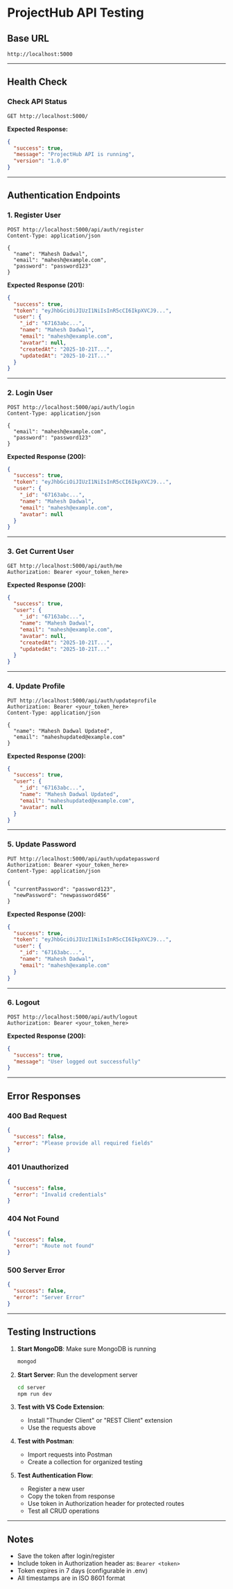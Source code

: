 # ProjectHub API Testing

## Base URL

```
http://localhost:5000
```

---

## Health Check

### Check API Status

```http
GET http://localhost:5000/
```

**Expected Response:**

```json
{
  "success": true,
  "message": "ProjectHub API is running",
  "version": "1.0.0"
}
```

---

## Authentication Endpoints

### 1. Register User

```http
POST http://localhost:5000/api/auth/register
Content-Type: application/json

{
  "name": "Mahesh Dadwal",
  "email": "mahesh@example.com",
  "password": "password123"
}
```

**Expected Response (201):**

```json
{
  "success": true,
  "token": "eyJhbGciOiJIUzI1NiIsInR5cCI6IkpXVCJ9...",
  "user": {
    "_id": "67163abc...",
    "name": "Mahesh Dadwal",
    "email": "mahesh@example.com",
    "avatar": null,
    "createdAt": "2025-10-21T...",
    "updatedAt": "2025-10-21T..."
  }
}
```

---

### 2. Login User

```http
POST http://localhost:5000/api/auth/login
Content-Type: application/json

{
  "email": "mahesh@example.com",
  "password": "password123"
}
```

**Expected Response (200):**

```json
{
  "success": true,
  "token": "eyJhbGciOiJIUzI1NiIsInR5cCI6IkpXVCJ9...",
  "user": {
    "_id": "67163abc...",
    "name": "Mahesh Dadwal",
    "email": "mahesh@example.com",
    "avatar": null
  }
}
```

---

### 3. Get Current User

```http
GET http://localhost:5000/api/auth/me
Authorization: Bearer <your_token_here>
```

**Expected Response (200):**

```json
{
  "success": true,
  "user": {
    "_id": "67163abc...",
    "name": "Mahesh Dadwal",
    "email": "mahesh@example.com",
    "avatar": null,
    "createdAt": "2025-10-21T...",
    "updatedAt": "2025-10-21T..."
  }
}
```

---

### 4. Update Profile

```http
PUT http://localhost:5000/api/auth/updateprofile
Authorization: Bearer <your_token_here>
Content-Type: application/json

{
  "name": "Mahesh Dadwal Updated",
  "email": "maheshupdated@example.com"
}
```

**Expected Response (200):**

```json
{
  "success": true,
  "user": {
    "_id": "67163abc...",
    "name": "Mahesh Dadwal Updated",
    "email": "maheshupdated@example.com",
    "avatar": null
  }
}
```

---

### 5. Update Password

```http
PUT http://localhost:5000/api/auth/updatepassword
Authorization: Bearer <your_token_here>
Content-Type: application/json

{
  "currentPassword": "password123",
  "newPassword": "newpassword456"
}
```

**Expected Response (200):**

```json
{
  "success": true,
  "token": "eyJhbGciOiJIUzI1NiIsInR5cCI6IkpXVCJ9...",
  "user": {
    "_id": "67163abc...",
    "name": "Mahesh Dadwal",
    "email": "mahesh@example.com"
  }
}
```

---

### 6. Logout

```http
POST http://localhost:5000/api/auth/logout
Authorization: Bearer <your_token_here>
```

**Expected Response (200):**

```json
{
  "success": true,
  "message": "User logged out successfully"
}
```

---

## Error Responses

### 400 Bad Request

```json
{
  "success": false,
  "error": "Please provide all required fields"
}
```

### 401 Unauthorized

```json
{
  "success": false,
  "error": "Invalid credentials"
}
```

### 404 Not Found

```json
{
  "success": false,
  "error": "Route not found"
}
```

### 500 Server Error

```json
{
  "success": false,
  "error": "Server Error"
}
```

---

## Testing Instructions

1. **Start MongoDB**: Make sure MongoDB is running

   ```bash
   mongod
   ```

2. **Start Server**: Run the development server

   ```bash
   cd server
   npm run dev
   ```

3. **Test with VS Code Extension**:

   - Install "Thunder Client" or "REST Client" extension
   - Use the requests above

4. **Test with Postman**:

   - Import requests into Postman
   - Create a collection for organized testing

5. **Test Authentication Flow**:
   - Register a new user
   - Copy the token from response
   - Use token in Authorization header for protected routes
   - Test all CRUD operations

---

## Notes

- Save the token after login/register
- Include token in Authorization header as: `Bearer <token>`
- Token expires in 7 days (configurable in .env)
- All timestamps are in ISO 8601 format
